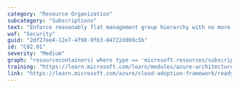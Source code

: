 ```yaml
---
category: "Resource Organization"
subcategory: "Subscriptions"
text: "Enforce reasonably flat management group hierarchy with no more than four levels."
waf: "Security"
guid: "2df27ee4-12e7-4f98-9f63-04722dd69c5b"
id: "C02.01"
severity: "Medium"
graph: "resourcecontainers| where type == 'microsoft.resources/subscriptions'| extend ManagementGroup = tostring(tags),mgmtChain = properties.managementGroupAncestorsChain| extend compliant =( array_length(mgmtChain) <= 4 and array_length(mgmtChain) > 1)"
training: "https://learn.microsoft.com/learn/modules/azure-architecture-fundamentals/"
link: "https://learn.microsoft.com/azure/cloud-adoption-framework/ready/landing-zone/design-area/resource-org-management-groups"
---
```

